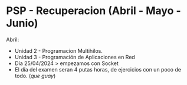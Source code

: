 # PSP - Recuperacion (Abril - Mayo - Junio)
Abril: 
- Unidad 2 - Programacion Multihilos.
- Unidad 3 - Programación de Aplicaciones en Red
- Día 25/04/2024 > empezamos con Socket
- El día del examen seran 4 putas horas, de ejercicios con un poco de todo. (_que guay_)
